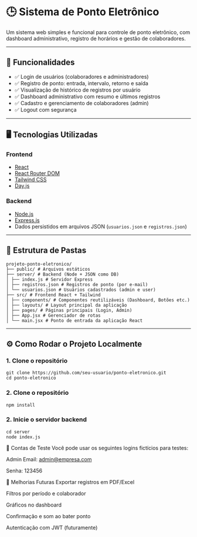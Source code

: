 # 🕒 Sistema de Ponto Eletrônico

Um sistema web simples e funcional para controle de ponto eletrônico, com dashboard administrativo, registro de horários e gestão de colaboradores.

---

## 🚀 Funcionalidades

- ✅ Login de usuários (colaboradores e administradores)
- ✅ Registro de ponto: entrada, intervalo, retorno e saída
- ✅ Visualização de histórico de registros por usuário
- ✅ Dashboard administrativo com resumo e últimos registros
- ✅ Cadastro e gerenciamento de colaboradores (admin)
- ✅ Logout com segurança

---

## 🖥️ Tecnologias Utilizadas

### Frontend
- [React](https://reactjs.org/)
- [React Router DOM](https://reactrouter.com/)
- [Tailwind CSS](https://tailwindcss.com/)
- [Day.js](https://day.js.org/)

### Backend
- [Node.js](https://nodejs.org/)
- [Express.js](https://expressjs.com/)
- Dados persistidos em arquivos JSON (`usuarios.json` e `registros.json`)

---

## 📁 Estrutura de Pastas

```
projeto-ponto-eletronico/
├── public/ # Arquivos estáticos
├── server/ # Backend (Node + JSON como DB)
│ ├── index.js # Servidor Express
│ ├── registros.json # Registros de ponto (por e-mail)
│ └── usuarios.json # Usuários cadastrados (admin e user)
├── src/ # Frontend React + Tailwind
│ ├── components/ # Componentes reutilizáveis (Dashboard, Botões etc.)
│ ├── layouts/ # Layout principal da aplicação
│ ├── pages/ # Páginas principais (Login, Admin)
│ ├── App.jsx # Gerenciador de rotas
│ └── main.jsx # Ponto de entrada da aplicação React
```

---

## ⚙️ Como Rodar o Projeto Localmente

### 1. Clone o repositório

```
git clone https://github.com/seu-usuario/ponto-eletronico.git
cd ponto-eletronico
```
### 2. Clone o repositório
```
npm install
```

### 2. Inicie o servidor backend
```
cd server
node index.js
```

🔐 Contas de Teste
Você pode usar os seguintes logins fictícios para testes:

Admin
Email: admin@empresa.com

Senha: 123456


📌 Melhorias Futuras
Exportar registros em PDF/Excel

Filtros por período e colaborador

Gráficos no dashboard

Confirmação e som ao bater ponto

Autenticação com JWT (futuramente)

